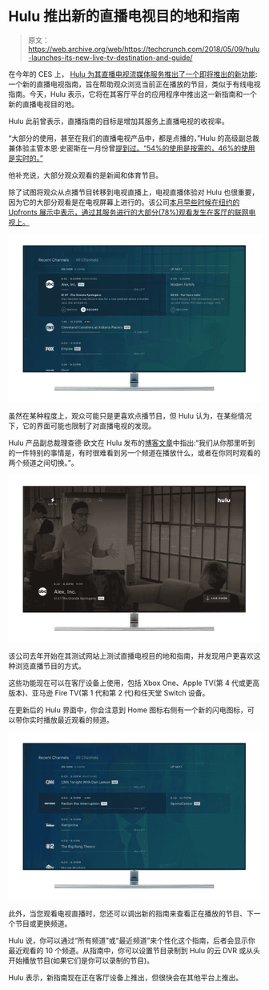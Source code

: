 # Hulu 推出新的直播电视目的地和指南 

> 原文：<https://web.archive.org/web/https://techcrunch.com/2018/05/09/hulu-launches-its-new-live-tv-destination-and-guide/>

在今年的 CES 上， [Hulu 为其直播电视流媒体服务推出了一个即将推出的新功能](https://web.archive.org/web/20221208105036/https://techcrunch.com/2018/01/09/hulus-next-big-update-will-include-a-new-live-tv-guide-plus-personalization-improvements/):一个新的直播电视指南，旨在帮助观众浏览当前正在播放的节目，类似于有线电视指南。今天，Hulu 表示，它将在其客厅平台的应用程序中推出这一新指南和一个新的直播电视目的地。

Hulu 此前曾表示，直播指南的目标是增加其服务上直播电视的收视率。

“大部分的使用，甚至在我们的直播电视产品中，都是点播的，”Hulu 的高级副总裁兼体验主管本恩·史密斯在一月份曾[提到过。“54%的使用是按需的，46%的使用是实时的。”](https://web.archive.org/web/20221208105036/https://techcrunch.com/2018/01/09/hulus-next-big-update-will-include-a-new-live-tv-guide-plus-personalization-improvements/)

他补充说，大部分观众观看的是新闻和体育节目。

除了试图将观众从点播节目转移到电视直播上，电视直播体验对 Hulu 也很重要，因为它的大部分观看是在电视屏幕上进行的。该公司[本月早些时候在纽约的 Upfronts 展示中表示，通过其服务进行的大部分(78%)观看发生在客厅的联网电视上。](https://web.archive.org/web/20221208105036/https://www.hulu.com/press/hulu-surges-past-20-million-u-s-subscribers-and-announces-plans-to-offer-advertising-in-live-tv-this-quarter/)

![](img/0fb6dfc4141082950a1ea6a9ac94c661.png)

虽然在某种程度上，观众可能只是更喜欢点播节目，但 Hulu 认为，在某些情况下，它的界面可能也限制了对直播电视的发现。

Hulu 产品副总裁理查德·欧文在 Hulu 发布的[博客文章](https://web.archive.org/web/20221208105036/https://www.hulu.com/press/press-releases/)中指出:“我们从你那里听到的一件特别的事情是，有时很难看到另一个频道在播放什么，或者在你同时观看的两个频道之间切换。”。

![](img/49daa477dcc8881d1a5f3f88aae89308.png)

该公司去年开始在其测试网站上测试直播电视目的地和指南，并发现用户更喜欢这种浏览直播节目的方式。

这些功能现在可以在客厅设备上使用，包括 Xbox One、Apple TV(第 4 代或更高版本)、亚马逊 Fire TV(第 1 代和第 2 代)和任天堂 Switch 设备。

在更新后的 Hulu 界面中，你会注意到 Home 图标右侧有一个新的闪电图标，可以带你实时播放最近观看的频道。

![](img/a8cdb6f50c5e90d42ae9fe7c85a71438.png)

此外，当您观看电视直播时，您还可以调出新的指南来查看正在播放的节目、下一个节目或更换频道。

Hulu 说，你可以通过“所有频道”或“最近频道”来个性化这个指南，后者会显示你最近观看的 10 个频道。从指南中，你可以设置节目录制到 Hulu 的云 DVR 或从头开始播放节目(如果它们是你可以录制的节目)。

Hulu 表示，新指南现在正在客厅设备上推出，但很快会在其他平台上推出。